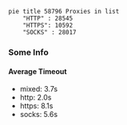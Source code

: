
```mermaid
pie title 58796 Proxies in list
    "HTTP" : 28545
    "HTTPS": 10592
    "SOCKS" : 28017
```

### Some Info
#### Average Timeout

- mixed: 3.7s
- http: 2.0s
- https: 8.1s
- socks: 5.6s